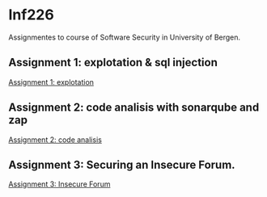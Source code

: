 # Inf226
Assignmentes to course of Software Security in University of Bergen.

## Assignment 1: explotation & sql injection
[Assignment 1: explotation](https://github.com/jhaos/inf226/tree/master/First_assignment)

## Assignment 2: code analisis with sonarqube and zap
[Assignment 2: code analisis](https://github.com/jhaos/inf226/tree/master/Second_assignment)

## Assignment 3: Securing an Insecure Forum.

[Assignment 3: Insecure Forum](https://github.com/jhaos/Inforum_INF226-UIB)
